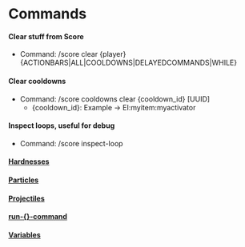 # Commands

#### Clear stuff from Score

* Command: /score clear {player} {ACTIONBARS|ALL|COOLDOWNS|DELAYEDCOMMANDS|WHILE}

#### Clear cooldowns&#x20;

* Command: /score cooldowns clear {cooldown\_id} \[UUID]
  * {cooldown\_id}: Example -> EI:myitem:myactivator

#### Inspect loops, useful for debug

* Command: /score inspect-loop

#### [Hardnesses ](../blocks-hardnesses.md)

#### [Particles ](../score-particles.md)

#### [Projectiles](https://docs.ssomar.com/executableitems/questions-or-guides/custom-projectiles-implementation)

#### [run-{}-command](../../)

#### [Variables ](../variables.md#score-global-variables)

